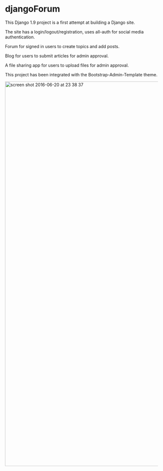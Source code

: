 # djangoForum

This Django 1.9 project is a first attempt at building a Django site.

The site has a login/logout/registration, uses all-auth for social media authentication.

Forum for signed in users to create topics and add posts.

Blog for users to submit articles for admin approval.

A file sharing app for users to upload files for admin approval.

This project has been integrated with the Bootstrap-Admin-Template theme.
 
 <img width="1266" alt="screen shot 2016-06-20 at 23 38 37" src="https://cloud.githubusercontent.com/assets/17167992/16212578/a920aa5e-3740-11e6-99be-e3dc7f0134d5.png">
